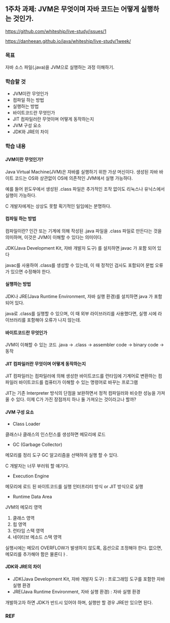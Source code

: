## 1주차 과제: JVM은 무엇이며 자바 코드는 어떻게 실행하는 것인가.

https://github.com/whiteship/live-study/issues/1

https://danheean.github.io/java/whiteship/live-study/1week/

### 목표

자바 소스 파일(.java)을 JVM으로 실행하는 과정 이해하기.

### 학습할 것

- JVM이란 무엇인가
- 컴파일 하는 방법
- 실행하는 방법
- 바이트코드란 무엇인가
- JIT 컴파일러란 무엇이며 어떻게 동작하는지
- JVM 구성 요소
- JDK와 JRE의 차이

### 학습 내용

#### JVM이란 무엇인가?

Java Virtual Machine(JVM)은 자바를 실행하기 위한 가상 머신이다.
생성된 자바 바이트 코드는 OS와 상관없이 OS에 의존적인 JVM에서 실행 가능하다.

예를 들어 윈도우에서 생성된 .class 파일은 추가적인 조작 없이도 리눅스나 유닉스에서
실행이 가능하다.

C 개발자에게는 상상도 못할 획기적인 일임에는 분명하다.

#### 컴파일 하는 방법

컴파일이란? 인간 또는 기계에 의해 작성된 .java 파일을 .class 파일로 만든다는 것을 의미하며, 이것은 JVM이 이해할 수 있다는 의미이다.

JDK(Java Development Kit, 자바 개발자 도구) 를 설치하면 javac 가 포함 되어 있다

javac를 사용하여 .class를 생성할 수 있는데, 이 때 정적인 검사도 포함되어
문법 오류가 있으면 수정해야 한다.

#### 실행하는 방법

JDK나 JRE(Java Runtime Environment, 자바 실행 환경)를 설치하면 java 가 포함되어 있다.

java로 .class를 실행할 수 있으며, 이 때 외부 라이브러리를 사용했다면, 실행 시에 라이브러리를 포함해야
오류가 나지 않는데.

#### 바이트코드란 무엇인가

JVM이 이해할 수 있는 코드
.java -> .class -> assembler code -> binary code -> 동작

#### JIT 컴파일러란 무엇이며 어떻게 동작하는지

JIT 컴파일러는 컴파일러에 의해 생성한 바이트코드를 런타임에 기계어로 변환하는 컴파일러
바이트코드를 컴퓨터가 이해할 수 있는 명령어로 바꾸는 프로그램

JIT는 기존 Interpreter 방식의 단점을 보완하면서 정적 컴파일러와 비슷한 성능을 가져올 수 있다.
이제 C가 가진 장점까지 하나 둘 가져오는 것이라고나 할까? 

#### JVM 구성 요소

- Class Loader

클래스나 클래스의 인스턴스를 생성하면 메모리에 로드

- GC (Garbage Collector)

메모리를 정리 도구
GC 알고리즘을 선택하여 실행 할 수 있다.

C 개발자는 너무 부러워 할 얘기다.

- Execution Engine

메모리에 로드 된 바이트코드를 실행
인터프리터 방식 or JIT 방식으로 실행

- Runtime Data Area

JVM의 메모리 영역

1. 클래스 영역
2. 힙 영역
3. 런타임 스택 영역
4. 네이티브 메소드 스택 영역

실행시에는 메모리 OVERFLOW가 발생하지 않도록, 옵션으로 조정해야 한다.
없으면, 메모리를 추가해야 함은 물론디ㅏ.

#### JDK와 JRE의 차이

- JDK(Java Development Kit, 자바 개발자 도구) : 프로그래밍 도구를 포함한 자바 실행 환경
- JRE(Java Runtime Environment, 자바 실행 환경) : 자바 실행 환경

개발하고자 하면 JDK가 반드시 있어야 하며, 실행만 할 경우 JRE만 있으면 된다.

### REF
